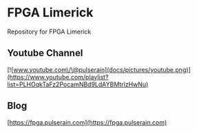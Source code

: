 # FPGA Limerick
Repository for FPGA Limerick

## Youtube Channel
[![www.youtube.com\/\@pulserain](docs/pictures/youtube.png)](https://www.youtube.com/playlist?list=PLHOqkTaFz2PocamNBd9LdAYBMtrlzHwNu)

## Blog
[https://fpga.pulserain.com](https://fpga.pulserain.com)
